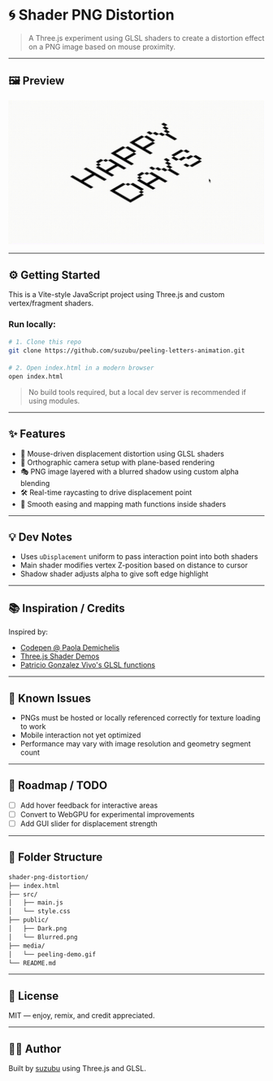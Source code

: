 # 🌀 Shader PNG Distortion

> A Three.js experiment using GLSL shaders to create a distortion effect on a PNG image based on mouse proximity.

---

## 🖼 Preview

![Shader Demo](media/peeling-demo.gif)



---

## ⚙️ Getting Started

This is a Vite-style JavaScript project using Three.js and custom vertex/fragment shaders.

### Run locally:

```bash
# 1. Clone this repo
git clone https://github.com/suzubu/peeling-letters-animation.git

# 2. Open index.html in a modern browser
open index.html
```

> No build tools required, but a local dev server is recommended if using modules.

---

## ✨ Features

- 🎯 Mouse-driven displacement distortion using GLSL shaders
- 🌌 Orthographic camera setup with plane-based rendering
- 🎭 PNG image layered with a blurred shadow using custom alpha blending
- 🛠 Real-time raycasting to drive displacement point
- 🧪 Smooth easing and mapping math functions inside shaders

---

## 💡 Dev Notes

- Uses `uDisplacement` uniform to pass interaction point into both shaders
- Main shader modifies vertex Z-position based on distance to cursor
- Shadow shader adjusts alpha to give soft edge highlight

---

## 📚 Inspiration / Credits

Inspired by:

- [Codepen @ Paola Demichelis](https://codepen.io/Paola-Demichelis-the-lessful/pen/ByaNGod)
- [Three.js Shader Demos](https://threejs.org/examples/#webgl_shader)
- [Patricio Gonzalez Vivo's GLSL functions](https://thebookofshaders.com)

---

## 🧪 Known Issues

- PNGs must be hosted or locally referenced correctly for texture loading to work
- Mobile interaction not yet optimized
- Performance may vary with image resolution and geometry segment count

---

## 🔭 Roadmap / TODO

- [ ] Add hover feedback for interactive areas
- [ ] Convert to WebGPU for experimental improvements
- [ ] Add GUI slider for displacement strength

---

## 📂 Folder Structure

```bash
shader-png-distortion/
├── index.html
├── src/
│   ├── main.js
│   └── style.css
├── public/
│   ├── Dark.png
│   └── Blurred.png
├── media/
│   └── peeling-demo.gif
└── README.md
```

---

## 📜 License

MIT — enjoy, remix, and credit appreciated.

---

## 🙋‍♀️ Author

Built by [suzubu](https://github.com/suzubu) using Three.js and GLSL.
